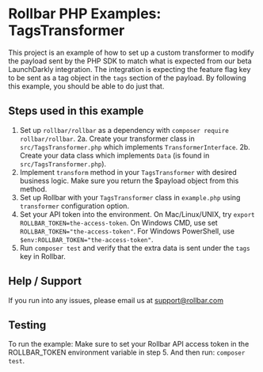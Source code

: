 # Rollbar PHP Examples: TagsTransformer

This project is an example of how to set up a custom transformer to modify the payload sent by the PHP SDK to match
what is expected from our beta LaunchDarkly integration. The integration is expecting the feature flag key to be sent
as a tag object in the `tags` section of the payload. By following this example, you should be able to do just that.

## Steps used in this example
1. Set up `rollbar/rollbar` as a dependency with `composer require rollbar/rollbar`.
2a. Create your transformer class in `src/TagsTransformer.php` which implements `TransformerInterface`.
2b. Create your data class which implements `Data` (is found in `src/TagsTransformer.php`).
3. Implement `transform` method in your `TagsTransformer` with desired business logic. Make sure you return the $payload object from this method.
4. Set up Rollbar with your `TagsTransformer` class in `example.php` using `transformer` configuration option.
5. Set your API token into the environment.
  On Mac/Linux/UNIX, try `export ROLLBAR_TOKEN=the-access-token`.
  On Windows CMD, use set `ROLLBAR_TOKEN="the-access-token"`.
  For Windows PowerShell, use `$env:ROLLBAR_TOKEN="the-access-token"`.
6. Run `composer test` and verify that the extra data is sent under the `tags` key in Rollbar.

## Help / Support

If you run into any issues, please email us at [support@rollbar.com](mailto:support@rollbar.com)

## Testing
To run the example:
Make sure to set your Rollbar API access token in the ROLLBAR_TOKEN environment variable in step 5.
And then run: `composer test`.
